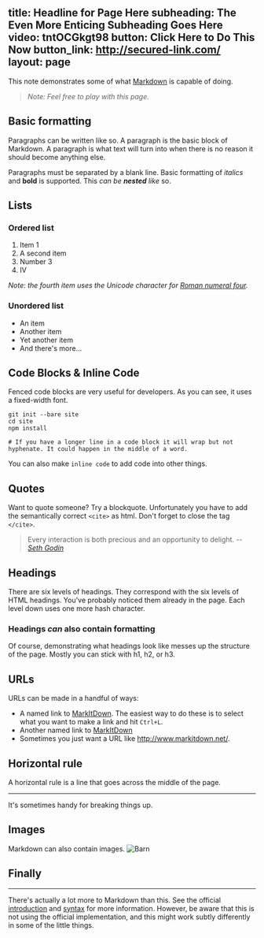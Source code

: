 title: Headline for Page Here
subheading: The Even More Enticing Subheading Goes Here
video: tntOCGkgt98
button: Click Here to Do This Now
button_link: http://secured-link.com/
layout: page
---

This note demonstrates some of what [Markdown][1] is capable of doing.

> *Note: Feel free to play with this page.*

<!-- more -->

## Basic formatting

Paragraphs can be written like so. A paragraph is the basic block of Markdown. A paragraph is what text will turn into when there is no reason it should become anything else.

Paragraphs must be separated by a blank line. Basic formatting of *italics* and **bold** is supported. This *can be **nested** like* so.

## Lists

### Ordered list

1. Item 1
2. A second item
3. Number 3
4. Ⅳ

*Note: the fourth item uses the Unicode character for [Roman numeral four][2].*

### Unordered list

* An item
* Another item
* Yet another item
* And there's more...

## Code Blocks & Inline Code

Fenced code blocks are very useful for developers. As you can see, it uses a fixed-width font.

```
git init --bare site
cd site
npm install

# If you have a longer line in a code block it will wrap but not hyphenate. It could happen in the middle of a word.
```

You can also make `inline code` to add code into other things.

## Quotes

Want to quote someone? Try a blockquote. Unfortunately you have to add the semantically correct `<cite>` as html. Don't forget to close the tag `</cite>`.

> Every interaction is both precious and an opportunity to delight.
> -- <cite>[Seth Godin](http://sethgodin.typepad.com/seths_blog/2009/07/welcome-to-island-marketing.html)</cite>

## Headings

There are six levels of headings. They correspond with the six levels of HTML headings. You've probably noticed them already in the page. Each level down uses one more hash character.

### Headings *can* also contain **formatting**

Of course, demonstrating what headings look like messes up the structure of the page. Mostly you can stick with h1, h2, or h3.

## URLs

URLs can be made in a handful of ways:

* A named link to [MarkItDown][3]. The easiest way to do these is to select what you want to make a link and hit `Ctrl+L`.
* Another named link to [MarkItDown](http://www.markitdown.net/)
* Sometimes you just want a URL like <http://www.markitdown.net/>.

## Horizontal rule
A horizontal rule is a line that goes across the middle of the page.

***

It's sometimes handy for breaking things up.

## Images

Markdown can also contain images.
![Barn](/assets/barn.jpg "It is a barn")

## Finally
***
There's actually a lot more to Markdown than this. See the official [introduction][4] and [syntax][5] for more information. However, be aware that this is not using the official implementation, and this might work subtly differently in some of the little things.


  [1]: http://daringfireball.net/projects/markdown/
  [2]: http://www.fileformat.info/info/unicode/char/2163/index.htm
  [3]: http://www.markitdown.net/
  [4]: http://daringfireball.net/projects/markdown/basics
  [5]: http://daringfireball.net/projects/markdown/syntax
